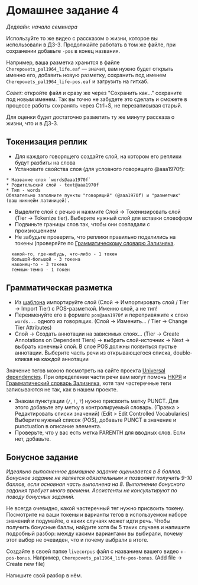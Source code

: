 # Домашнее задание 4

*Дедлайн: начало семинара*


Используйте то же видео с рассказом о жизни, которое вы использовали в ДЗ-3. Продолжайте работать в том же файле, при сохранении добавьте `-pos` в конец названия.

Например, ваша разметка хранится в файле `Cherepovets_pal1964_life.eaf` — значит, вам нужно будет открыть именно его, добавить новую разметку, сохранить под именем `Cherepovets_pal1964_life-pos.eaf` и загрузить на гитхаб.

*Совет:* откройте файл и сразу же через "Сохранить как..." сохраните под новым именем. Так вы точно не забудете это сделать и сможете в процессе работы сохранять через Ctrl+S, не перезаписывая старый.

Для оценки будет достаточно разметить ту же минуту рассказа о жизни, что и в ДЗ-3.
## Токенизация реплик
- Для каждого говорящего создайте слой, на котором его реплики будут разбиты на слова
- Установите свойства слоя (для условного говорящего @aaa1970f):
``` 
* Название слоя `words@aaa1970f`  
* Родительский слой - text@aaa1970f  
* Тип - words  
Обязательно заполните пункты "говорящий" (@aaa1970f) и "разметчик" (ваш никнейм латиницей).
```
- Выделите слой с речью и нажмите Слой -> Токенизировать слой (Tier -> Tokenize tier). Выберите нужный слой для вставки словоформ
- Подвиньте границы слов так, чтобы они совпадали с произношением
- Не забудьте проверить, что реплики правильно поделились на токены (проверяйте по [Грамматическому словарю Зализняка](https://gramdict.ru/).
```
  какой-то, где-нибудь, что-либо - 1 токен
  большой-большой - 3 токена
  наконец-то - 3 токена
  темным-темно - 1 токен
```

## Грамматическая разметка
- Из [шаблона](https://github.com/olesar/lingdata/blob/gh-pages/data/elan_livecorpus_template.eaf) импортируйте слой (Слой -> Импортировать слой / Tier -> Import Tier) с POS-разметкой. Именно слой, а не тип!
- Переименуйте его в формате `pos@aaa1970f` и перепривяжите к слою `words...` одного из говорящих. (Слой -> Изменить… / Tier -> Change Tier Attributes)
- Слой -> Создать аннотации на зависимых слоях… (Tier -> Create Annotations on Dependent Tiers) -> выбрать слой-источник -> Next -> выбрать конечный слой. В слое POS должны появиться пустые аннотации. Выберите часть речи из открывающегося списка, double-кликая на каждой аннотации

Значение тегов можно посмотреть на сайте проекта [Universal dependencies](https://universaldependencies.org/u/pos/all.html#al-u-pos/). При определении части речи вам могут помочь [НКРЯ](https://ruscorpora.ru/search?search=CgQyAggBMAE%3D) и [Грамматический словарь Зализняка](https://gramdict.ru/), хотя там частеречные теги записываются не так, как в нашем проекте.
- Знакам пунктуации (`/`, `!`, `?`) нужно присвоить метку PUNCT. Для этого добавьте эту метку в контролируемый словарь. (Правка > Редактировать списки значений) (Edit > Edit Controlled Vocabularies) Выберите нужный список (POS), добавьте PUNCT в значение и punctuation в описание элемента.
- Проверьте, что у вас есть метка PARENTH для вводных слов. Если нет, добавьте.

## Бонусное задание
*Идеально выполненное домашнее задание оценивается в 8 баллов. Бонусное задание не является обязательным и позволяет получить 9-10 баллов, если основная часть выполнена на 8. Выполнение бонусного задания требует много времени. Ассистенты не консультируют по поводу бонусных заданий.*

Не всегда очевидно, какой частеречный тег нужно присвоить токену. Посмотрите на ваши токены и варианты тегов в используемом наборе значений и подумайте, о каких случаях может идти речь. Чтобы получить бонусные баллы, найдите хотя бы 5 таких случаев и напишите подробный разбор: между какими вариантами вы выбирали, почему этот выбор не очевиден, что и почему выбрали в итоге.

Создайте в своей папке `livecorpus` файл с названием вашего видео +`-pos-bonus`. Например, `Cherepovets_pal1964_life-pos-bonus`. (Add file -> Create new file)

Напишите свой разбор в нём.
